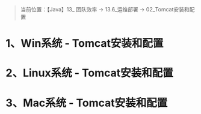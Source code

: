 > 当前位置：【Java】13_ 团队效率   -> 13.6_运维部署  -> 02_Tomcat安装和配置



# 1、Win系统 -  Tomcat安装和配置





# 2、Linux系统 -  Tomcat安装和配置





# 3、Mac系统 -  Tomcat安装和配置

